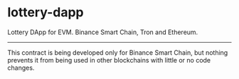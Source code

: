 # lottery-dapp
Lottery DApp for EVM. Binance Smart Chain, Tron and Ethereum.

----
This contract is being developed only for Binance Smart Chain, but nothing prevents it from being used in other blockchains with little or no code changes.
